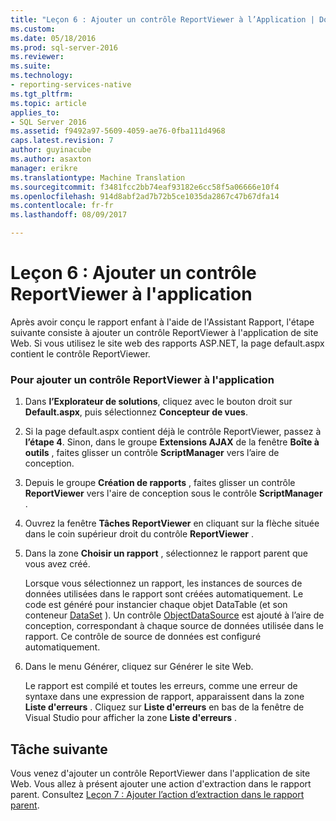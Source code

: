 ```yaml
---
title: "Leçon 6 : Ajouter un contrôle ReportViewer à l’Application | Documents Microsoft"
ms.custom: 
ms.date: 05/18/2016
ms.prod: sql-server-2016
ms.reviewer: 
ms.suite: 
ms.technology:
- reporting-services-native
ms.tgt_pltfrm: 
ms.topic: article
applies_to:
- SQL Server 2016
ms.assetid: f9492a97-5609-4059-ae76-0fba111d4968
caps.latest.revision: 7
author: guyinacube
ms.author: asaxton
manager: erikre
ms.translationtype: Machine Translation
ms.sourcegitcommit: f3481fcc2bb74eaf93182e6cc58f5a06666e10f4
ms.openlocfilehash: 914d8abf2ad7b72b5ce1035da2867c47b67dfa14
ms.contentlocale: fr-fr
ms.lasthandoff: 08/09/2017

---
```

# <a name="lesson-6-add-a-reportviewer-control-to-the-application"></a>Leçon 6 : Ajouter un contrôle ReportViewer à l'application
Après avoir conçu le rapport enfant à l'aide de l'Assistant Rapport, l'étape suivante consiste à ajouter un contrôle ReportViewer à l'application de site Web. Si vous utilisez le site web des rapports ASP.NET, la page default.aspx contient le contrôle ReportViewer.   
  
### <a name="to-add-a-reportviewer-control-to-the-application"></a>Pour ajouter un contrôle ReportViewer à l'application  
  
1.  Dans **l’Explorateur de solutions**, cliquez avec le bouton droit sur **Default.aspx**, puis sélectionnez **Concepteur de vues**.  
  
2.  Si la page default.aspx contient déjà le contrôle ReportViewer, passez à **l’étape 4**. Sinon, dans le groupe **Extensions AJAX** de la fenêtre **Boîte à outils** , faites glisser un contrôle **ScriptManager** vers l’aire de conception.  
  
3.  Depuis le groupe **Création de rapports** , faites glisser un contrôle **ReportViewer** vers l'aire de conception sous le contrôle **ScriptManager** .  
  
4.  Ouvrez la fenêtre **Tâches ReportViewer** en cliquant sur la flèche située dans le coin supérieur droit du contrôle **ReportViewer** .  
  
5.  Dans la zone **Choisir un rapport** , sélectionnez le rapport parent que vous avez créé.  
  
    Lorsque vous sélectionnez un rapport, les instances de sources de données utilisées dans le rapport sont créées automatiquement. Le code est généré pour instancier chaque objet DataTable (et son conteneur [DataSet](http://msdn.microsoft.com/library/system.data.dataset.aspx) ). Un contrôle [ObjectDataSource](http://msdn.microsoft.com/library/system.web.ui.webcontrols.objectdatasource.aspx) est ajouté à l’aire de conception, correspondant à chaque source de données utilisée dans le rapport. Ce contrôle de source de données est configuré automatiquement.  
  
6.  Dans le menu Générer, cliquez sur Générer le site Web.  
  
    Le rapport est compilé et toutes les erreurs, comme une erreur de syntaxe dans une expression de rapport, apparaissent dans la zone **Liste d'erreurs** . Cliquez sur **Liste d'erreurs** en bas de la fenêtre de Visual Studio pour afficher la zone **Liste d'erreurs** .  
  
## <a name="next-task"></a>Tâche suivante  
Vous venez d'ajouter un contrôle ReportViewer dans l'application de site Web. Vous allez à présent ajouter une action d'extraction dans le rapport parent. Consultez [Leçon 7 : Ajouter l’action d’extraction dans le rapport parent](../reporting-services/lesson-7-add-drillthrough-action-on-parent-report.md).  
  


